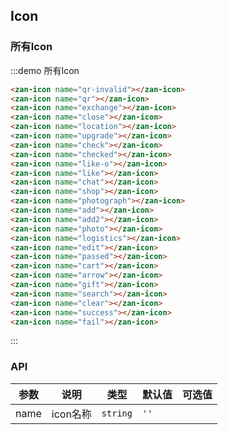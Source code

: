 <style>
@component-namespace demo {
  @b icon {

    .zan-icon {
      margin: 10px;
      font-size: 45px;
      width: 56px;
      text-align: center;
    }
  }
} 
</style>

## Icon

### 所有Icon

:::demo 所有Icon
```html
<zan-icon name="qr-invalid"></zan-icon>
<zan-icon name="qr"></zan-icon>
<zan-icon name="exchange"></zan-icon>
<zan-icon name="close"></zan-icon>
<zan-icon name="location"></zan-icon>
<zan-icon name="upgrade"></zan-icon>
<zan-icon name="check"></zan-icon>
<zan-icon name="checked"></zan-icon>
<zan-icon name="like-o"></zan-icon>
<zan-icon name="like"></zan-icon>
<zan-icon name="chat"></zan-icon>
<zan-icon name="shop"></zan-icon>
<zan-icon name="photograph"></zan-icon>
<zan-icon name="add"></zan-icon>
<zan-icon name="add2"></zan-icon>
<zan-icon name="photo"></zan-icon>
<zan-icon name="logistics"></zan-icon>
<zan-icon name="edit"></zan-icon>
<zan-icon name="passed"></zan-icon>
<zan-icon name="cart"></zan-icon>
<zan-icon name="arrow"></zan-icon>
<zan-icon name="gift"></zan-icon>
<zan-icon name="search"></zan-icon>
<zan-icon name="clear"></zan-icon>
<zan-icon name="success"></zan-icon>
<zan-icon name="fail"></zan-icon>
```
:::

### API

| 参数       | 说明      | 类型       | 默认值       | 可选值       |
|-----------|-----------|-----------|-------------|-------------|
| name | icon名称 | `string`  | `''` |   |
